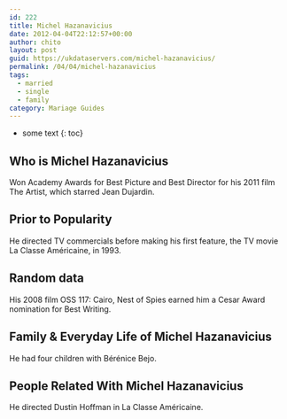 ```yaml
---
id: 222
title: Michel Hazanavicius
date: 2012-04-04T22:12:57+00:00
author: chito
layout: post
guid: https://ukdataservers.com/michel-hazanavicius/
permalink: /04/04/michel-hazanavicius  
tags:
  - married
  - single
  - family
category: Mariage Guides
---
```


* some text
{: toc}


## Who is  Michel Hazanavicius
                  
                  
                  
Won Academy Awards for Best Picture and Best Director for his 2011 film The Artist, which starred Jean Dujardin.
                  
                
                
                
## Prior to Popularity 
                  
                  
                  
He directed TV commercials before making his first feature, the TV movie La Classe Américaine, in 1993.
                  
                
                
                
## Random data 
                  
                  
                  
His 2008 film OSS 117: Cairo, Nest of Spies earned him a Cesar Award nomination for Best Writing.
                  
                
                
                
## Family & Everyday Life of Michel Hazanavicius
                  
                  
                  
He had four children with Bérénice Bejo.
                  
                
                
                
## People Related With  Michel Hazanavicius
                  
                  
                  
He directed Dustin Hoffman in La Classe Américaine.
                  
                
              
            
          
          
          
    
    
  

